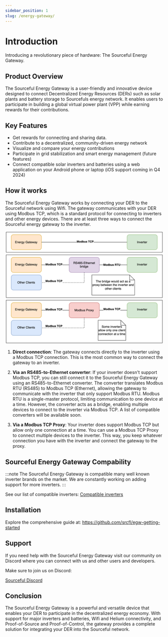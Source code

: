 ```yaml
---
sidebar_position: 1
slug: /energy-gateway/
---
```


# Introduction

Introducing a revolutionary piece of hardware: The Sourceful Energy Gateway.

## Product Overview

The Sourceful Energy Gateway is a user-friendly and innovative device designed to connect Decentralized Energy Resources (DERs) such as solar plants and battery storage to Sourcefuls energy network. It enables users to participate in building a global virtual power plant (VPP) while earning rewards for their contributions.

## Key Features

- Get rewards for connecting and sharing data.
- Contribute to a decentralized, community-driven energy network
- Visualize and compare your energy contributions
- Participate in grid stabilization and smart energy management (future features)
- Connect compatible solar inverters and batteries using a web application on your Android phone or laptop (iOS support coming in Q4 2024)

## How it works

The Sourceful Energy Gateway works by connecting your DER to the Sourceful network using Wifi. The gateway communicates with your DER using Modbus TCP, which is a standard protocol for connecting to inverters and other energy devices. There are at least three ways to connect the Sourceful energy gateway to the inverter.

![alt text](egw_setup.drawio.svg)

1. **Direct connection**: The gateway connects directly to the inverter using a Modbus TCP connection. This is the most common way to connect the gateway to an inverter.

2. **Via an RS485-to-Ethernet converter**: If your inverter doesn't support Modbus TCP, you can still connect it to the Sourceful Energy Gateway using an RS485-to-Ethernet converter. The converter translates Modbus RTU (RS485) to Modbus TCP (Ethernet), allowing the gateway to communicate with the inverter that only support Modbus RTU. Modbus RTU is a single-master protocol, limiting communication to one device at a time. However, the converter acts as a bridge, enabling multiple devices to connect to the inverter via Modbus TCP. A list of compatible converters will be available soon.

3. **Via a Modbus TCP Proxy**: Your inverter does support Modbus TCP but allow only one connection at a time. You can use a Modbus TCP Proxy to connect multiple devices to the inverter. This way, you keep whatever connection you have with the inverter and connect the gateway to the proxy.

## Sourceful Energy Gateway Compability

:::note
The Sourceful Energy Gateway is compatible many well known inverter brands on the market. We are constantly working on adding support for more inverters.
:::

See our list of compatible inverters: [Compatible inverters](./compatible-inverter/overview.md)

<!-- ## Sourceful Energy Gateway Compatibility Chart

T.B.A

**Note:** The Sourceful Energy Gateway is compatible with approximately 80% of the inverters on the market.

## Installation

Installing the Sourceful Energy Gateway is easy. Here's what you need to do: -->

## Installation

Explore the comprehensive guide at: https://github.com/srcfl/egw-getting-started

## Support

If you need help with the Sourceful Energy Gateway visit our community on Discord where you can connect with us and other users and developers.

Make sure to join us on Discord:

<a class="button button--primary" href="https://discord.gg/Sourceful">Sourceful Discord</a>

## Conclusion

The Sourceful Energy Gateway is a powerful and versatile device that enables your DER to participate in the decentralized energy economy. With support for major inverters and batteries, Wifi and Helium connectivity, and Proof-of-Source and Proof-of-Control, the gateway provides a complete solution for integrating your DER into the Sourceful network.

